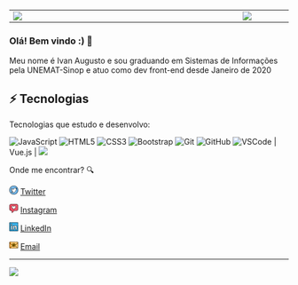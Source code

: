 <center>
  <table>
    <tr>
        <td><img width="400px" align="left" src="https://github-readme-stats.vercel.app/api/top-langs/?username=ivanaugusto09&hide=html&layout=compact&theme=buefy" /></td>
        <td><img width="495px" align="left" src="https://github-readme-stats.vercel.app/api?username=ivanaugusto09&theme=buefy"/></td>
    </tr>   
  </table>
</center>  





### Olá! Bem vindo :) 👋

Meu nome é Ivan Augusto e sou graduando em Sistemas de Informações pela UNEMAT-Sinop e atuo como dev front-end desde Janeiro de 2020

## ⚡ Tecnologias

Tecnologias que estudo e desenvolvo:

![JavaScript](https://img.shields.io/badge/-JavaScript-black?style=flat-square&logo=javascript)
![HTML5](https://img.shields.io/badge/-HTML5-E34F26?style=flat-square&logo=html5&logoColor=white)
![CSS3](https://img.shields.io/badge/-CSS3-1572B6?style=flat-square&logo=css3)
![Bootstrap](https://img.shields.io/badge/-Bootstrap-563D7C?style=flat-square&logo=bootstrap)
![Git](https://img.shields.io/badge/-Git-black?style=flat-square&logo=git)
![GitHub](https://img.shields.io/badge/-GitHub-181717?style=flat-square&logo=github)
![VSCode](https://img.shields.io/badge/-VSCode-007ACC?style=flat-square&logo=visual-studio-code&logoColor=white)
| Vue.js      | <img src="https://img.shields.io/badge/vuejs%20-%2335495e.svg?&style=for-the-badge&logo=vue.js&logoColor=%234FC08D"/>

Onde me encontrar? :mag:  

<a href="https://twitter.com/cossmoth"><img src="https://github.com/ivanaugusto09/ivanaugusto09/blob/main/images/twitter.png" width="16"></img></a> [Twitter](https://twitter.com/cossmoth)   

<a href="https://www.instagram.com/ivanaugusto_99/"><img src="https://github.com/ivanaugusto09/ivanaugusto09/blob/main/images/instagram.png" width="16"></img></a> [Instagram](https://www.instagram.com/ivanaugusto_99/)  

<a href="https://www.linkedin.com/in/ivan-augusto-alves-rocha-a64b29195/"><img src="https://github.com/ivanaugusto09/ivanaugusto09/blob/main/images/linkedin.png" width="16"></img></a> [LinkedIn](https://www.linkedin.com/in/ivan-augusto-alves-rocha-a64b29195/)  

<a href="mailto:ivandevfull@gmail.com"><img src="https://github.com/ivanaugusto09/ivanaugusto09/blob/main/images/email.png" width="16"></img></a> [Email](mailto:ivandevfull@gmail.com)  

---  

![](https://komarev.com/ghpvc/?username=ivanaugusto09&color=blue&style=flat)

<!--
**ivanaugusto09/ivanaugusto09** is a ✨ _special_ ✨ repository because its `README.md` (this file) appears on your GitHub profile.


